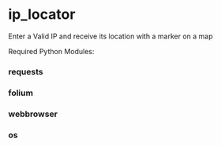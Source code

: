 # ip_locator
Enter a Valid IP and receive its location with a marker on a map

Required Python Modules:
<h3>requests</h3>
<h3>folium</h3>
<h3>webbrowser</h3>
<h3>os</h3>

